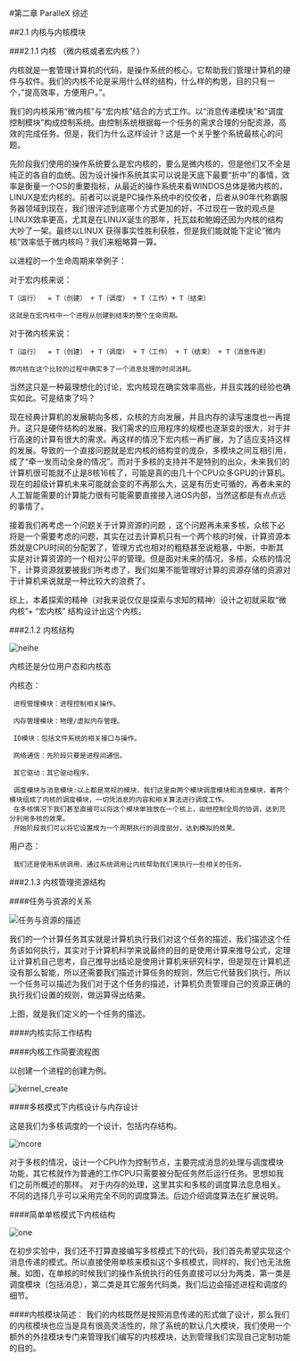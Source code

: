 #第二章  ParalleX 综述

##2.1  内核与内核模块

###2.1.1 内核  （微内核或者宏内核？）
  
内核就是一套管理计算机的代码，是操作系统的核心，它帮助我们管理计算机的硬件与软件。我们的内核不论是采用什么样的结构，什么样的构思，目的只有一个，”提高效率，方便用户。”。

我们的内核采用“微内核”与“宏内核”结合的方式工作。以“消息传递模块”和“调度控制模块”构成控制系统。由控制系统根据每一个任务的需求合理的分配资源，高效的完成任务。但是，我们为什么这样设计？这是一个关乎整个系统最核心的问题。

先阶段我们使用的操作系统要么是宏内核的，要么是微内核的，但是他们又不全是纯正的各自的血统。因为设计操作系统其实可以说是天底下最要“折中”的事情，效率是衡量一个OS的重要指标，从最近的操作系统来看WINDOS总体是微内核的，LINUX是宏内核的。前者可以说是PC操作系统中的佼佼者，后者从90年代称霸服务器领域到现在，我们很评述到底哪个方式更加的好，不过现在一致的观点是LINUX效率更高，尤其是在LINUX诞生的那年，托瓦兹和鲍姆还因为内核的结构大吵了一架。最终以LINUX 获得事实性胜利获胜，但是我们能就能下定论“微内核”效率低于微内核吗？我们来粗略算一算。

以进程的一个生命周期来举例子：

对于宏内核来说：
  
    T（运行）  = T（创建） + T（调度） + T（工作）+ T（结束）
    
    这就是在宏内核中一个进程从创建到结束的整个生命周期。
    
对于微内核来说：

    T（运行）  = T（创建） + T（调度） + T（工作） + T（结束） + T（消息传递）
    
    微内核在这个比较的过程中确实多了一个消息处理的时间消耗。 
    
当然这只是一种最理想化的讨论，宏内核现在确实效率高些，并且实践的经验也确实如此。可是结束了吗？

现在经典计算机的发展朝向多核，众核的方向发展，并且内存的读写速度也一再提升。这只是硬件结构的发展，我们需求的应用程序的规模也逐渐变的很大，对于并行高速的计算有很大的需求。再这样的情况下宏内核一再扩展，为了适应支持这样的发展。导致的一个直接问题就是宏内核的结构变的庞杂，多模块之间互相引用，成了“牵一发而动全身的情况”。而对于多核的支持并不是特别的出众，未来我们的计算机很可能就不止是8核16核了，可能是真的由几十个CPU众多GPU的计算机。现在的超级计算机未来可能就会变的不再那么大，这是有历史可循的，再者未来的人工智能需要的计算能力很有可能需要直接接入进OS内部，当然这都是有点点远的事情了。

接着我们再考虑一个问题关于计算资源的问题 ，这个问题再未来多核，众核下必将是一个需要考虑的问题，其实在过去计算机只有一个两个核的时候，计算资源本质就是CPU时间的分配罢了，管理方式也相对的粗糙甚至说粗暴，中断。中断其实是对计算资源的一个相对公平的管理。但是面对未来的情况，多核，众核的情况下，计算资源就要被我们所考虑了，我们如果不能管理好计算的资源存储的资源对于计算机来说就是一种比较大的浪费了。

综上，本着探索的精神（对我来说仅仅是探索与求知的精神）设计之初就采取“微内核”+ “宏内核” 结构设计出这个内核。

###2.1.2 内核结构

![neihe ](./image/Parallexc.png)

内核还是分位用户态和内核态

内核态：
      
     进程管理模块：进程控制相关操作。
     
     内存管理模块：物理/虚拟内存管理。
     
     IO模块：包括文件系统的相关接口与操作。
     
     网络通信：先阶段只要是进程间通信。
     
     其它驱动：其它驱动程序。
     
     调度模块与消息模块:以上都是常规的模块，我们这里由两个模块调度模块和消息模块，着两个模块组成了内核的调度模块，一切凭消息的内容和相关算法进行调度工作。
     在多核情况下我们甚至直接可以将这个模块单独放在一个核上，由他控制全局的协调，达到充分利用多核的效果。
     开始阶段我们可以将它设置成为一个周期执行的调度部分，达到模拟的效果。
     
用户态：

     我们还是使用系统调用，通过系统调用让内核帮助我们来执行一些相关的任务。
     
###2.1.3 内核管理资源结构

####任务与资源的关系

![任务与资源的描述](./image/kernel_do.png)

我们的一个计算任务其实就是计算机执行我们对这个任务的描述，我们描述这个任务该如何执行，其实对于计算机科学来说最终的目的是使用计算来推导公式，定理让计算机自己思考，自己推导出结论是使用计算机来研究科学，但是现在计算机还没有那么智能，所以还需要我们描述计算任务的规则，然后它代替我们执行。所以一个任务可以描述为我们对于这个任务的描述，计算机负责管理自己的资源正确的执行我们设置的规则，做运算得出结果。

上图，就是我们定义的一个任务的描述。

####内核实际工作结构

####内核工作简要流程图

以创建一个进程的创建为例。

![kernel_create](./image/kernel_main.png)

####多核模式下内核设计与内存设计

这是我们为多核调度的一个设计，包括内存结构。

![mcore](./image/more_core.png)

对于多核的情况，设计一个CPU作为控制节点，主要完成消息的处理与调度模块功能，其它核就作为普通的工作CPU只需要被分配任务然后运行任务。思想如我们之前所概述的那样。
对于内存的处理，这里其实和多核的调度算法息息相关。不同的选择几乎可以采用完全不同的调度算法。后边介绍调度算法在扩展说明。

####简单单核模式下内核结构

![one](./image/danhe.png)

在初步实验中，我们还不打算直接编写多核模式下的代码，我们首先希望实现这个消息传递的模式。所以直接使用单核来模拟这个多核模式，同样的，我们也无法施展。如图，在单核的时候我们的操作系统执行的任务直接可以分为两类，第一类是调度模块（包括消息），第二类是其它服务代码类。我们后边会描述进程和调度的细节。



####内核模块简述：
我们的内核既然是按照消息传递的形式做了设计，那么我们的内核模块也应当是具有很高灵活性的，除了系统的默认几大模块，我们使用一个额外的外挂模块专门来管理我们编写的内核模块，达到管理我们实现自己定制功能的目的。


     
